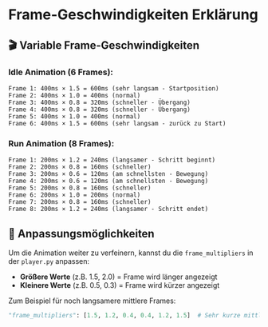 # Frame-Geschwindigkeiten Erklärung

## 🎬 Variable Frame-Geschwindigkeiten

### Idle Animation (6 Frames):
```
Frame 1: 400ms × 1.5 = 600ms (sehr langsam - Startposition)
Frame 2: 400ms × 1.0 = 400ms (normal)
Frame 3: 400ms × 0.8 = 320ms (schneller - Übergang)
Frame 4: 400ms × 0.8 = 320ms (schneller - Übergang)
Frame 5: 400ms × 1.0 = 400ms (normal)
Frame 6: 400ms × 1.5 = 600ms (sehr langsam - zurück zu Start)
```

### Run Animation (8 Frames):
```
Frame 1: 200ms × 1.2 = 240ms (langsamer - Schritt beginnt)
Frame 2: 200ms × 0.8 = 160ms (schneller)
Frame 3: 200ms × 0.6 = 120ms (am schnellsten - Bewegung)
Frame 4: 200ms × 0.6 = 120ms (am schnellsten - Bewegung)
Frame 5: 200ms × 0.8 = 160ms (schneller)
Frame 6: 200ms × 1.0 = 200ms (normal)
Frame 7: 200ms × 0.8 = 160ms (schneller)
Frame 8: 200ms × 1.2 = 240ms (langsamer - Schritt endet)
```

## 🎯 Anpassungsmöglichkeiten

Um die Animation weiter zu verfeinern, kannst du die `frame_multipliers` in der `player.py` anpassen:

- **Größere Werte** (z.B. 1.5, 2.0) = Frame wird länger angezeigt
- **Kleinere Werte** (z.B. 0.5, 0.3) = Frame wird kürzer angezeigt

Zum Beispiel für noch langsamere mittlere Frames:
```python
"frame_multipliers": [1.5, 1.2, 0.4, 0.4, 1.2, 1.5]  # Sehr kurze mittlere Frames
```
